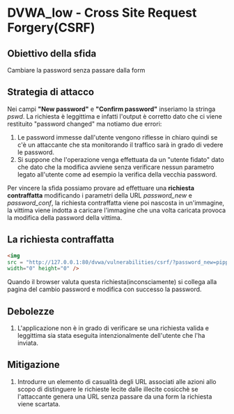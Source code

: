 # DVWA_low - Cross Site Request Forgery(CSRF)

## Obiettivo della sfida
Cambiare la password senza passare dalla form
## Strategia di attacco
Nei campi **"New password"** e **"Confirm password"** inseriamo la stringa _pswd_. La richiesta è leggittima e infatti l'output è corretto dato che ci viene restituito "password changed" ma notiamo due errori:
1. Le password immesse dall'utente vengono riflesse in chiaro quindi se c'è un attaccante che sta monitorando il traffico sarà in grado di vedere le password.
2. Si suppone che l'operazione venga effettuata da un "utente fidato" dato che dato che la modifica avviene senza verificare nessun parametro legato all'utente come ad esempio la verifica della vecchia password.

Per vincere la sfida possiamo provare ad effettuare una **richiesta contraffatta** modificando i parametri della URL _password\_new_ e _password\_conf_, la richiesta contraffatta viene poi nascosta in un'immagine, la vittima viene indotta a caricare l'immagine che una volta caricata provoca la modifica della password della vittima.

## La richiesta contraffatta
```html
<img 
src = "http://127.0.0.1:80/dvwa/vulnerabilities/csrf/?password_new=pippo&password_conf=pippo&Change=Change#"
width="0" height="0" />
```
Quando il browser valuta questa richiesta(inconsciamente) si collega alla pagina del cambio password e modifica con successo la password.

## Debolezze
1. L'applicazione non è in grado di verificare se una richiesta valida e leggittima sia stata eseguita intenzionalmente dell'utente che l'ha inviata.

## Mitigazione
1. Introdurre un elemento di casualità degli URL associati alle azioni allo scopo di distinguere le richieste lecite dalle illecite cosicchè se l'attaccante genera una URL senza passare da una form la richiesta viene scartata.

